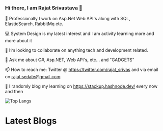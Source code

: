 ### Hi there, I am Rajat Srivastava 👋

🔭 Professionally I work on Asp.Net Web API's along with SQL, ElasticSearch, RabbitMq etc. 

💻 System Design is my latest interest and I am activity learning more and more about it

👯 I’m looking to collaborate on anything tech and development related. 

💬 Ask me about C#, Asp.NET, Web API's, etc... and "GADGETS"

📫 How to reach me: Twitter @ https://twitter.com/rajat_srivas and via email on rajat.sedate@gmail.com

🚀 I randomly blog my learning on https://stackup.hashnode.dev/ every now and then

![Top Langs](https://github-readme-stats.vercel.app/api/top-langs/?username=rajat-srivas&layout=compact)

# Latest Blogs
<!-- BLOG-POST-LIST:START -->
<!-- BLOG-POST-LIST:END -->




